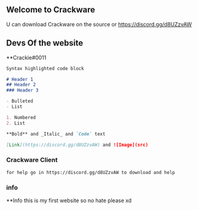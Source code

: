## Welcome to Crackware

U can download Crackware on the source or https://discord.gg/d8UZzvAW

## Devs Of the website 

**Crackie#0011

```markdown
Syntax highlighted code block

# Header 1
## Header 2
### Header 3

- Bulleted
- List

1. Numbered
2. List

**Bold** and _Italic_ and `Code` text

[Link](https://discord.gg/d8UZzvAW) and ![Image](src)
```

### Crackware Client
    for help go in https://discord.gg/d8UZzvAW to download and help
### info

**Info this is my first website so no hate please xd

